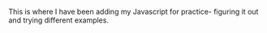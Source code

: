 This is where I have been adding my Javascript for practice- figuring it out and trying different examples.
